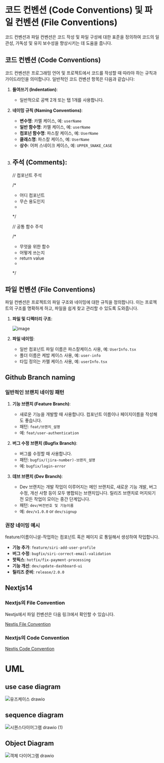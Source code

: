 # 코드 컨벤션 (Code Conventions) 및 파일 컨벤션 (File Conventions)

코드 컨벤션과 파일 컨벤션은 코드 작성 및 파일 구성에 대한 표준을 정의하여 코드의 일관성, 가독성 및 유지 보수성을 향상시키는 데 도움을 줍니다.

## 코드 컨벤션 (Code Conventions)

코드 컨벤션은 프로그래밍 언어 및 프로젝트에서 코드를 작성할 때 따라야 하는 규칙과 가이드라인을 의미합니다. 일반적인 코드 컨벤션 항목은 다음과 같습니다:

1. **들여쓰기 (Indentation)**:

   - 일반적으로 공백 2개 또는 탭 1개를 사용합니다.

2. **네이밍 규칙 (Naming Conventions)**:

   - **변수명**: 카멜 케이스, 예: `userName`
   - **일반 함수명**: 카멜 케이스, 예: `userName`
   - **컴포넌 함수명**: 파스칼 케이스, 예: `UserName`
   - **클래스명**: 파스칼 케이스, 예: `UserName`
   - **상수**: 어퍼 스네이크 케이스, 예: `UPPER_SNAKE_CASE`

3. **주석 (Comments)**:
   -
   // 컴포넌트 주석
   
   /*
   * 어디 컴포넌트
   * 무슨 용도인지
   * 
   */
   
   // 공통 함수 주석
   
   /*
   * 무엇을 위한 함수
   * 어떻게 쓰는지
   * return value
   * 
   */ 

## 파일 컨벤션 (File Conventions)

파일 컨벤션은 프로젝트의 파일 구조와 네이밍에 대한 규칙을 정의합니다. 이는 프로젝트의 구조를 명확하게 하고, 파일을 쉽게 찾고 관리할 수 있도록 도와줍니다.

1. **파일 및 디렉터리 구조**:

   ![image](https://github.com/user-attachments/assets/bfaf96ef-1ca1-4613-b485-857b331ffbdb)


2. **파일 네이밍**:

   - 일반 컴포넌트 파일 이름은 파스칼케이스 사용, 예: `UserInfo.tsx`
   - 폴더 이름은 케밥 케이스 사용, 예: `user-info`
   - 타입 정의는 카멜 케이스 사용, 예: `userInfo.tsx`

## Github Branch naming

### 일반적인 브랜치 네이밍 패턴

1. **기능 브랜치 (Feature Branch)**:

   - 새로운 기능을 개발할 때 사용합니다. 컴포넌트 이름이나 페이지이름을 작성해도 좋습니다.
   - 패턴: `feat/브랜치_설명`
   - 예: `feat/user-authentication`

2. **버그 수정 브랜치 (Bugfix Branch)**:

   - 버그를 수정할 때 사용합니다.
   - 패턴: `bugfix/(jira-number)-브랜치_설명`
   - 예: `bugfix/login-error`

4. **데브 브랜치 (Dev Branch)**:

   - Dev 브랜치는 개발 작업이 이루어지는 메인 브랜치로, 새로운 기능 개발, 버그 수정, 개선 사항 등이 모두 병합되는 브랜치입니다. 릴리즈 브랜치로 머지되기 전 모든 작업이 모이는 중간 단계입니다.
   - 패턴: `dev/버전번호 및 기능이름`
   - 예: `dev/v1.0.0` or `dev/signup`


### 권장 네이밍 예시

feature/이름이니셜-작업하는 컴포넌트 혹은 페이지 로 통일해서 생성하여 작업합니다.

- **기능 추가**: `feature/siri-add-user-profile`
- **버그 수정**: `bugfix/siri-correct-email-validation`
- **핫픽스**: `hotfix/fix-payment-processing`
- **기능 개선**: `dev/update-dashboard-ui`
- **릴리즈 준비**: `release/2.0.0`


## Nextjs14

### Nextjs의 File Convention

Nextjs에서 파일 컨벤션은 다음 링크에서 확인할 수 있습니다.

[Nextjs File Convention](https://nextjs.org/docs/app/api-reference/file-conventions)

### Nextjs의 Code Convention

[Nextjs Code Convention](https://github.com/dwarvesf/nextjs-boilerplate/blob/master/docs/CODE_STYLE.md?plain=1)

# UML

## use case diagram
![유즈케이스 drawio](https://github.com/user-attachments/assets/6a1fa2ea-9eed-47ee-a619-e2ec2b3d5807)

## sequence diagram
![시퀀스다이어그램 drawio (1)](https://github.com/user-attachments/assets/507eb9ac-43d7-4281-9c7f-bc20403c81da)

## Object Diagram
![객체 다이어그램 drawio](https://github.com/user-attachments/assets/90e435c8-b726-4cb7-81d5-45e4f62e64aa)
